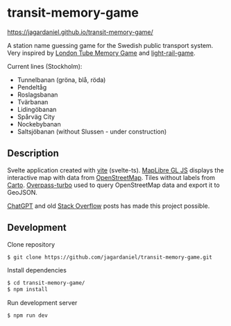 # transit-memory-game

https://jagardaniel.github.io/transit-memory-game/

A station name guessing game for the Swedish public transport system. Very inspired by [London Tube Memory Game](https://london.metro-memory.com/) and [light-rail-game](https://github.com/simonprickett/light-rail-game).

Current lines (Stockholm):

- Tunnelbanan (gröna, blå, röda)
- Pendeltåg
- Roslagsbanan
- Tvärbanan
- Lidingöbanan
- Spårväg City
- Nockebybanan
- Saltsjöbanan (without Slussen - under construction)

## Description

Svelte application created with [vite](https://vite.dev/) (svelte-ts). [MapLibre GL JS](https://maplibre.org/maplibre-gl-js/docs/) displays the interactive map with data from [OpenStreetMap](https://www.openstreetmap.or). Tiles without labels from [Carto](https://carto.com/). [Overpass-turbo](https://overpass-turbo.eu/) used to query OpenStreetMap data and export it to GeoJSON.

[ChatGPT](https://chatgpt.com/) and old [Stack Overflow](https://stackoverflow.com/) posts has made this project possible.

## Development

Clone repository

```bash
$ git clone https://github.com/jagardaniel/transit-memory-game.git
```

Install dependencies

```bash
$ cd transit-memory-game/
$ npm install
```

Run development server

```bash
$ npm run dev
```
